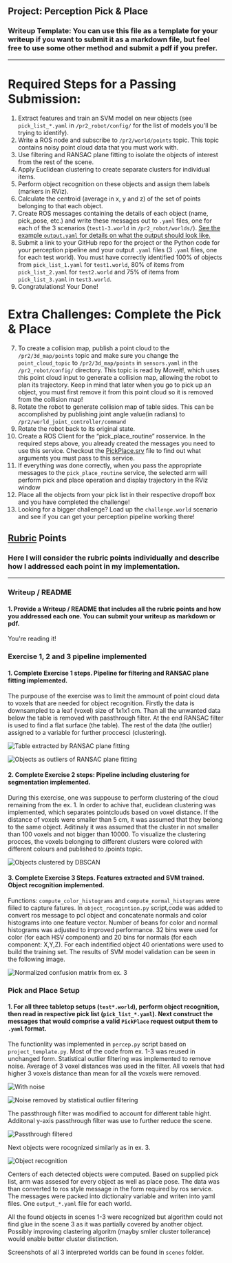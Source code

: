 ## Project: Perception Pick & Place
### Writeup Template: You can use this file as a template for your writeup if you want to submit it as a markdown file, but feel free to use some other method and submit a pdf if you prefer.

---


# Required Steps for a Passing Submission:
1. Extract features and train an SVM model on new objects (see `pick_list_*.yaml` in `/pr2_robot/config/` for the list of models you'll be trying to identify). 
2. Write a ROS node and subscribe to `/pr2/world/points` topic. This topic contains noisy point cloud data that you must work with.
3. Use filtering and RANSAC plane fitting to isolate the objects of interest from the rest of the scene.
4. Apply Euclidean clustering to create separate clusters for individual items.
5. Perform object recognition on these objects and assign them labels (markers in RViz).
6. Calculate the centroid (average in x, y and z) of the set of points belonging to that each object.
7. Create ROS messages containing the details of each object (name, pick_pose, etc.) and write these messages out to `.yaml` files, one for each of the 3 scenarios (`test1-3.world` in `/pr2_robot/worlds/`).  [See the example `output.yaml` for details on what the output should look like.](https://github.com/udacity/RoboND-Perception-Project/blob/master/pr2_robot/config/output.yaml)  
8. Submit a link to your GitHub repo for the project or the Python code for your perception pipeline and your output `.yaml` files (3 `.yaml` files, one for each test world).  You must have correctly identified 100% of objects from `pick_list_1.yaml` for `test1.world`, 80% of items from `pick_list_2.yaml` for `test2.world` and 75% of items from `pick_list_3.yaml` in `test3.world`.
9. Congratulations!  Your Done!

# Extra Challenges: Complete the Pick & Place
7. To create a collision map, publish a point cloud to the `/pr2/3d_map/points` topic and make sure you change the `point_cloud_topic` to `/pr2/3d_map/points` in `sensors.yaml` in the `/pr2_robot/config/` directory. This topic is read by Moveit!, which uses this point cloud input to generate a collision map, allowing the robot to plan its trajectory.  Keep in mind that later when you go to pick up an object, you must first remove it from this point cloud so it is removed from the collision map!
8. Rotate the robot to generate collision map of table sides. This can be accomplished by publishing joint angle value(in radians) to `/pr2/world_joint_controller/command`
9. Rotate the robot back to its original state.
10. Create a ROS Client for the “pick_place_routine” rosservice.  In the required steps above, you already created the messages you need to use this service. Checkout the [PickPlace.srv](https://github.com/udacity/RoboND-Perception-Project/tree/master/pr2_robot/srv) file to find out what arguments you must pass to this service.
11. If everything was done correctly, when you pass the appropriate messages to the `pick_place_routine` service, the selected arm will perform pick and place operation and display trajectory in the RViz window
12. Place all the objects from your pick list in their respective dropoff box and you have completed the challenge!
13. Looking for a bigger challenge?  Load up the `challenge.world` scenario and see if you can get your perception pipeline working there!

## [Rubric](https://review.udacity.com/#!/rubrics/1067/view) Points
### Here I will consider the rubric points individually and describe how I addressed each point in my implementation.  

---
### Writeup / README

#### 1. Provide a Writeup / README that includes all the rubric points and how you addressed each one.  You can submit your writeup as markdown or pdf.  

You're reading it!

### Exercise 1, 2 and 3 pipeline implemented
#### 1. Complete Exercise 1 steps. Pipeline for filtering and RANSAC plane fitting implemented.
The purpouse of the exercise was to limit the ammount of point cloud data to voxels that are needed for object recognition. Firstly the data is downsampled to a leaf (voxel) size of 1x1x1 cm. Than all the unwanted data below the table is removed with passthrough filter. At the end RANSAC filter is used to find a flat surface (the table). The rest of the data (the outlier) assigned to a variable for further proccesci (clustering).

![Table extracted by RANSAC plane fitting](images/table.png)

![Objects as outliers of RANSAC plane fitting](images/objects.png)

#### 2. Complete Exercise 2 steps: Pipeline including clustering for segmentation implemented.  
During this exercise, one was suppouse to perform clustering of the cloud remaining from the ex. 1. In order to achive that, euclidean clustering was implemented, which separates pointclouds based on voxel distance. If the distance of voxels were smaller than 5 cm, it was assumed that they belong to the same object. Aditinaly it was assumed that the cluster in not smaller than 100 voxels and not bigger than 10000. To visualize the clustering procces, the voxels belonging to different clusters were colored with different colours and published to /points topic.

![Objects clustered by DBSCAN](images/cluster.png)

#### 3. Complete Exercise 3 Steps.  Features extracted and SVM trained.  Object recognition implemented.
Functions: `compute_color_histograms` and `compute_normal_histograms` were fiiled to capture  fatures. In `object_rocogintion.py` script,code was added to convert ros message to pcl object and concatenate normals and color histograms into one feature vector. Number of beans for color and normal histograms was adjusted to improved performance. 32 bins were used for color (for each HSV component) and 20 bins for normals (for each component: X,Y,Z). For each indentified object 40 orientations were used to build the training set. The results of SVM model validation can be seen in the following image. 

![Normalized confusion matrix from ex. 3](images/ex2.png)

### Pick and Place Setup

#### 1. For all three tabletop setups (`test*.world`), perform object recognition, then read in respective pick list (`pick_list_*.yaml`). Next construct the messages that would comprise a valid `PickPlace` request output them to `.yaml` format.
The functionlity was implemented in `percep.py` script based on `project_template.py`. Most of the code from ex. 1-3 was reused in unchanged form. Statistical outlier filtering was implemented to remove noise. Average of 3 voxel distances was used in the filter. All voxels that had higher 3 voxels distance than mean for all the voxels were removed. 

![With noise](images/noise.png)

![Noise removed by statistical outlier filtering](images/nonoise.png)


The passthrough filter was modified to account for different table hight. Additonal y-axis passthrough filter was use to further reduce the scene.

![Passthrough filtered](images/passthrough.png)

Next objects were rocognized similarly as in ex. 3.

![Object recognition](images/labels.png)

Centers of each detected objects were computed. Based on supplied pick list, arm was assesed for every object as well as place pose. The data was than converted to ros style message in the form required by ros service. The messages were packed into dictionalry variable and writen into yaml files. One `output_*.yaml` file for each world. 

All the found objects in scenes 1-3 were recognized but algorithm could not find glue in the scene 3 as it was partially covered by another object. Possibly improving clastering algoritm (mayby smller cluster tollerance) would enable better cluster distinction.

Screenshots of all 3 interpreted worlds can be found in `scenes` folder.

